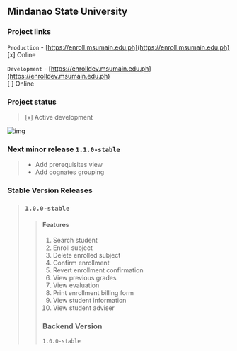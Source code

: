 ## Mindanao State University

### Project links
 `Production` - [https://enroll.msumain.edu.ph](https://enroll.msumain.edu.ph) <br />
  [x]  Online

`Development` - [https://enrolldev.msumain.edu.ph](https://enrolldev.msumain.edu.ph) <br />
 [ ]  Online

### Project status
> [x]  Active development

![img](https://media.giphy.com/media/JuFwy0zPzd6jC/giphy.gif)

### Next minor release `1.1.0-stable`
>  - Add prerequisites view <br />
>  - Add cognates grouping

### Stable Version Releases
> ### `1.0.0-stable` <br/>
>> #### Features
>> 1. Search student
>> 2. Enroll subject
>> 3. Delete enrolled subject
>> 4. Confirm enrollment
>> 5. Revert enrollment confirmation
>> 6. View previous grades
>> 7. View evaluation
>> 8. Print enrollment billing form
>> 9. View student information
>> 10. View student adviser <br />
>> ### Backend Version 
>> `1.0.0-stable` <br />


